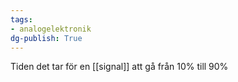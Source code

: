 ```yaml
---
tags: 
- analogelektronik
dg-publish: True
---
```

Tiden det tar för en [[signal]] att gå från 10% till 90%